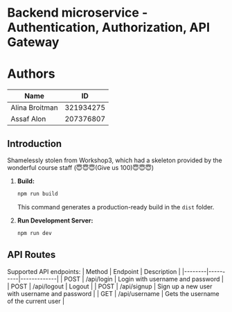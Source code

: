 # Backend microservice - Authentication, Authorization, API Gateway

# Authors
| Name           | ID        |
| -------------- | --------- |
| Alina Broitman | 321934275 |
| Assaf Alon     | 207376807 |

## Introduction
Shamelessly stolen from Workshop3, which had a skeleton provided by the wonderful course staff (😇😇😇(Give us 100)😇😇😇)

1. **Build:**

     ```bash
     npm run build
     ```

   This command generates a production-ready build in the `dist` folder.

2. **Run Development Server:**

     ```bash
     npm run dev
     ```

## API Routes

Supported API endpoints:
| Method | Endpoint | Description |
|--------|----------|-------------|
| POST    | /api/login | Login with username and password |
| POST    | /api/logout | Logout |
| POST    | /api/signup | Sign up a new user with username and password |
| GET     | /api/username | Gets the username of the current user |
